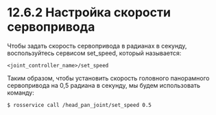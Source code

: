 # 12.6.2 Настройка скорости сервопривода

Чтобы задать скорость сервопривода в радианах в секунду, воспользуйтесь сервисом set\_speed, который называется:

`<joint_controller_name>/set_speed`

Таким образом, чтобы установить скорость головного панорамного сервопривода на 0,5 радиана в секунду, мы будем использовать команду:

`$ rosservice call /head_pan_joint/set_speed 0.5`

